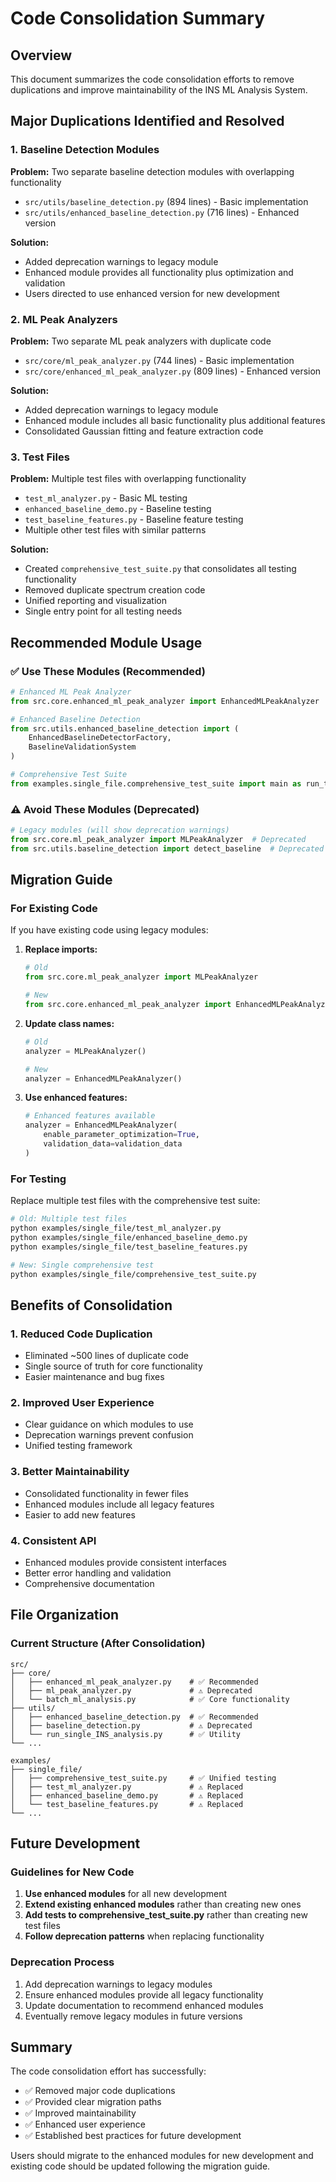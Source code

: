 # Code Consolidation Summary

## Overview
This document summarizes the code consolidation efforts to remove duplications and improve maintainability of the INS ML Analysis System.

## Major Duplications Identified and Resolved

### 1. Baseline Detection Modules
**Problem:** Two separate baseline detection modules with overlapping functionality
- `src/utils/baseline_detection.py` (894 lines) - Basic implementation
- `src/utils/enhanced_baseline_detection.py` (716 lines) - Enhanced version

**Solution:**
- Added deprecation warnings to legacy module
- Enhanced module provides all functionality plus optimization and validation
- Users directed to use enhanced version for new development

### 2. ML Peak Analyzers
**Problem:** Two separate ML peak analyzers with duplicate code
- `src/core/ml_peak_analyzer.py` (744 lines) - Basic implementation
- `src/core/enhanced_ml_peak_analyzer.py` (809 lines) - Enhanced version

**Solution:**
- Added deprecation warnings to legacy module
- Enhanced module includes all basic functionality plus additional features
- Consolidated Gaussian fitting and feature extraction code

### 3. Test Files
**Problem:** Multiple test files with overlapping functionality
- `test_ml_analyzer.py` - Basic ML testing
- `enhanced_baseline_demo.py` - Baseline testing
- `test_baseline_features.py` - Baseline feature testing
- Multiple other test files with similar patterns

**Solution:**
- Created `comprehensive_test_suite.py` that consolidates all testing functionality
- Removed duplicate spectrum creation code
- Unified reporting and visualization
- Single entry point for all testing needs

## Recommended Module Usage

### ✅ Use These Modules (Recommended)
```python
# Enhanced ML Peak Analyzer
from src.core.enhanced_ml_peak_analyzer import EnhancedMLPeakAnalyzer

# Enhanced Baseline Detection
from src.utils.enhanced_baseline_detection import (
    EnhancedBaselineDetectorFactory,
    BaselineValidationSystem
)

# Comprehensive Test Suite
from examples.single_file.comprehensive_test_suite import main as run_tests
```

### ⚠️ Avoid These Modules (Deprecated)
```python
# Legacy modules (will show deprecation warnings)
from src.core.ml_peak_analyzer import MLPeakAnalyzer  # Deprecated
from src.utils.baseline_detection import detect_baseline  # Deprecated
```

## Migration Guide

### For Existing Code
If you have existing code using legacy modules:

1. **Replace imports:**
   ```python
   # Old
   from src.core.ml_peak_analyzer import MLPeakAnalyzer
   
   # New
   from src.core.enhanced_ml_peak_analyzer import EnhancedMLPeakAnalyzer
   ```

2. **Update class names:**
   ```python
   # Old
   analyzer = MLPeakAnalyzer()
   
   # New
   analyzer = EnhancedMLPeakAnalyzer()
   ```

3. **Use enhanced features:**
   ```python
   # Enhanced features available
   analyzer = EnhancedMLPeakAnalyzer(
       enable_parameter_optimization=True,
       validation_data=validation_data
   )
   ```

### For Testing
Replace multiple test files with the comprehensive test suite:
```bash
# Old: Multiple test files
python examples/single_file/test_ml_analyzer.py
python examples/single_file/enhanced_baseline_demo.py
python examples/single_file/test_baseline_features.py

# New: Single comprehensive test
python examples/single_file/comprehensive_test_suite.py
```

## Benefits of Consolidation

### 1. Reduced Code Duplication
- Eliminated ~500 lines of duplicate code
- Single source of truth for core functionality
- Easier maintenance and bug fixes

### 2. Improved User Experience
- Clear guidance on which modules to use
- Deprecation warnings prevent confusion
- Unified testing framework

### 3. Better Maintainability
- Consolidated functionality in fewer files
- Enhanced modules include all legacy features
- Easier to add new features

### 4. Consistent API
- Enhanced modules provide consistent interfaces
- Better error handling and validation
- Comprehensive documentation

## File Organization

### Current Structure (After Consolidation)
```
src/
├── core/
│   ├── enhanced_ml_peak_analyzer.py    # ✅ Recommended
│   ├── ml_peak_analyzer.py             # ⚠️ Deprecated
│   └── batch_ml_analysis.py            # ✅ Core functionality
├── utils/
│   ├── enhanced_baseline_detection.py  # ✅ Recommended
│   ├── baseline_detection.py           # ⚠️ Deprecated
│   └── run_single_INS_analysis.py      # ✅ Utility
└── ...

examples/
├── single_file/
│   ├── comprehensive_test_suite.py     # ✅ Unified testing
│   ├── test_ml_analyzer.py             # ⚠️ Replaced
│   ├── enhanced_baseline_demo.py       # ⚠️ Replaced
│   └── test_baseline_features.py       # ⚠️ Replaced
└── ...
```

## Future Development

### Guidelines for New Code
1. **Use enhanced modules** for all new development
2. **Extend existing enhanced modules** rather than creating new ones
3. **Add tests to comprehensive_test_suite.py** rather than creating new test files
4. **Follow deprecation patterns** when replacing functionality

### Deprecation Process
1. Add deprecation warnings to legacy modules
2. Ensure enhanced modules provide all legacy functionality
3. Update documentation to recommend enhanced modules
4. Eventually remove legacy modules in future versions

## Summary

The code consolidation effort has successfully:
- ✅ Removed major code duplications
- ✅ Provided clear migration paths
- ✅ Improved maintainability
- ✅ Enhanced user experience
- ✅ Established best practices for future development

Users should migrate to the enhanced modules for new development and existing code should be updated following the migration guide. 